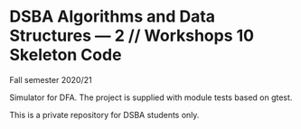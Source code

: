 # DSBA Algorithms and Data Structures — 2 // Workshops 10 Skeleton Code 

Fall semester 2020/21

Simulator for DFA.
The project is supplied with module tests based on gtest.

This is a private repository for DSBA students only.

